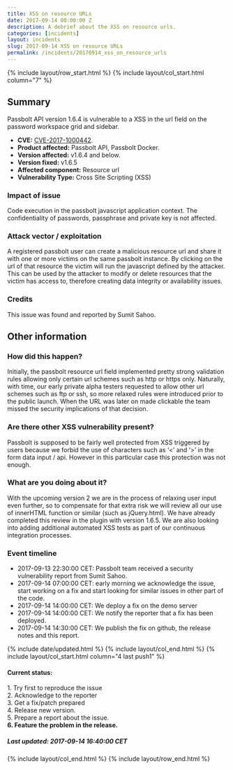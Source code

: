 ```yaml
---
title: XSS on resource URLs
date: 2017-09-14 00:00:00 Z
description: A debrief about the XSS on resource urls.
categories: [incidents]
layout: incidents
slug: 2017-09-14 XSS on resource URLs
permalink: /incidents/20170914_xss_on_resource_urls
---
```


{% include layout/row_start.html %}
{% include layout/col_start.html column="7" %}
## Summary

Passbolt API version 1.6.4 is vulnerable to a XSS in the url field on the password workspace grid and sidebar.

*   **CVE:** [CVE-2017-1000442](http://cve.mitre.org/cgi-bin/cvename.cgi?name=CVE-2017-1000442).
*   **Product affected:** Passbolt API, Passbolt Docker.
*   **Version affected:** v1.6.4 and below.
*   **Version fixed:** v1.6.5
*   **Affected component:** Resource url
*   **Vulnerability Type:** Cross Site Scripting (XSS)

### Impact of issue

Code execution in the passbolt javascript application context. The confidentiality of passwords, passphrase and 
private key is not affected.

### Attack vector / exploitation

A registered passbolt user can create a malicious resource url and share it with one or more victims on the same 
passbolt instance. By clicking on the url of that resource the victim will run the javascript defined by the attacker. 
This can be used by the attacker to modify or delete resources that the victim has access to, therefore creating data 
integrity or availability issues.

### Credits

This issue was found and reported by Sumit Sahoo.

## Other information

### How did this happen?

Initially, the passbolt resource url field implemented pretty strong validation rules allowing only certain url 
schemes such as http or https only. Naturally, with time, our early private alpha testers requested to allow other 
url schemes such as ftp or ssh, so more relaxed rules were introduced prior to the public launch. When the URL was 
later on made clickable the team missed the security implications of that decision.

### Are there other XSS vulnerability present?

Passbolt is supposed to be fairly well protected from XSS triggered by users because we forbid the use of characters 
such as ‘<’ and ‘>’ in the form data input / api. However in this particular case this protection was not enough.

### What are you doing about it?

With the upcoming version 2 we are in the process of relaxing user input even further, so to compensate for that 
extra risk we will review all our use of innerHTML function or similar (such as jQuery.html). We have already 
completed this review in the plugin with version 1.6.5\. We are also looking into adding additional automated XSS 
tests as part of our continuous integration processes.

### Event timeline

*   2017-09-13 22:30:00 CET: Passbolt team received a security vulnerability report from Sumit Sahoo.
*   2017-09-14 07:00:00 CET: early morning we acknowledge the issue, start working on a fix and start looking for similar issues in other part of the code.
*   2017-09-14 14:00:00 CET: We deploy a fix on the demo server
*   2017-09-14 14:00:00 CET: We notify the reporter that a fix has been deployed.
*   2017-09-14 14:30:00 CET: We publish the fix on github, the release notes and this report.

{% include date/updated.html %}
{% include layout/col_end.html %}
{% include layout/col_start.html column="4 last push1" %}

<div class="tldr message success">
    <h4>Current status:</h4>
    1. Try first to reproduce the issue<br>
    2. Acknowledge to the reporter<br>
    3. Get a fix/patch prepared<br>
    4. Release new version.<br>
    5. Prepare a report about the issue.<br>
    <strong>6. Feature the problem in the release.</strong>
    <h5>Last updated: 2017-09-14 16:40:00 CET</h5>
</div>

{% include layout/col_end.html %}
{% include layout/row_end.html %}
